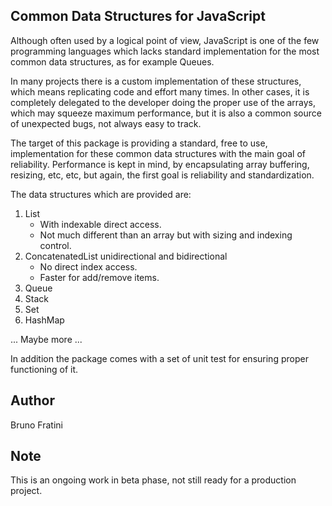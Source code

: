 ## Common Data Structures for JavaScript
Although often used by a logical point of view, JavaScript is one of the few programming languages which lacks standard implementation for the most common data structures, as for example Queues.

In many projects there is a custom implementation of these structures, which means replicating code and effort many times. In other cases, it is completely delegated to the developer doing the proper use of the arrays, which may squeeze maximum performance, but it is also a common source of unexpected bugs, not always easy to track.

The target of this package is providing a standard, free to use, implementation for these common data structures with the main goal of reliability. Performance is kept in mind, by encapsulating array buffering, resizing, etc, etc, but again, the first goal is reliability and standardization.

The data structures which are provided are:
1. List
   * With indexable direct access. 
   * Not much different than an array but with sizing and indexing control.
2. ConcatenatedList unidirectional and bidirectional
   * No direct index access.
   * Faster for add/remove items.
3. Queue
4. Stack
5. Set
6. HashMap

... Maybe more ...

In addition the package comes with a set of unit test for ensuring proper functioning of it.

## Author
Bruno Fratini

## Note
This is an ongoing work in beta phase, not still ready for a production project.

